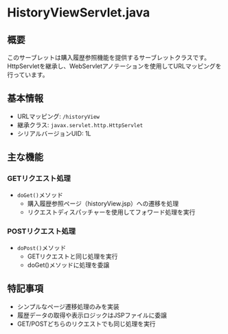 # HistoryViewServlet.java

## 概要
このサーブレットは購入履歴参照機能を提供するサーブレットクラスです。HttpServletを継承し、WebServletアノテーションを使用してURLマッピングを行っています。

## 基本情報
- URLマッピング: `/historyView`
- 継承クラス: `javax.servlet.http.HttpServlet`
- シリアルバージョンUID: 1L

## 主な機能

### GETリクエスト処理
- `doGet()`メソッド
  - 購入履歴参照ページ（historyView.jsp）への遷移を処理
  - リクエストディスパッチャーを使用してフォワード処理を実行

### POSTリクエスト処理
- `doPost()`メソッド
  - GETリクエストと同じ処理を実行
  - doGet()メソッドに処理を委譲

## 特記事項
- シンプルなページ遷移処理のみを実装
- 履歴データの取得や表示ロジックはJSPファイルに委譲
- GET/POSTどちらのリクエストでも同じ処理を実行
